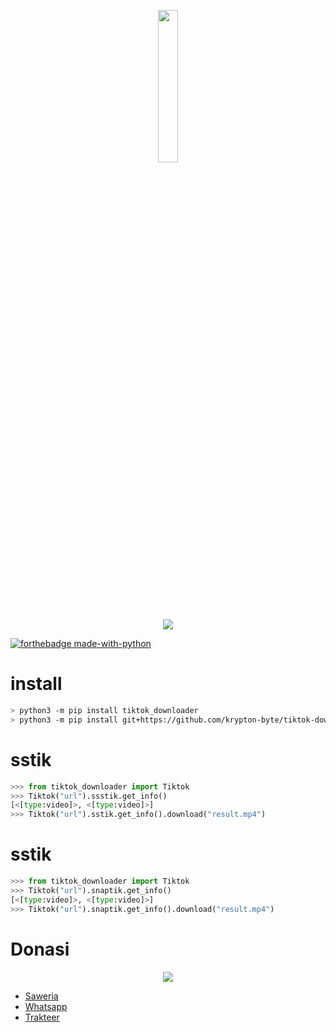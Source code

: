 <p align="center">
<img src="https://avatars.githubusercontent.com/u/52121207" width="25%"><br>
<img src="https://img.shields.io/badge/AUTHOR-KRYPTON--BYTE-brightgreen">
</p>

[![forthebadge made-with-python](http://ForTheBadge.com/images/badges/made-with-python.svg)](https://www.python.org/)

# install
```bash
> python3 -m pip install tiktok_downloader
> python3 -m pip install git+https://github.com/krypton-byte/tiktok-downloader
```
# sstik
```python
>>> from tiktok_downloader import Tiktok
>>> Tiktok("url").ssstik.get_info()
[<[type:video]>, <[type:video]>]
>>> Tiktok("url").sstik.get_info().download("result.mp4")
```
# sstik
```python
>>> from tiktok_downloader import Tiktok
>>> Tiktok("url").snaptik.get_info()
[<[type:video]>, <[type:video]>]
>>> Tiktok("url").snaptik.get_info().download("result.mp4")
```
# Donasi
<p align="center"><img src="https://svgur.com/i/Vtt.svg">

</p>
<ul><li><a href="https://saweria.co/kryptonbyte">Saweria</a><li><a href="https://wa.me/6283172366463">Whatsapp</a></li><li><a href="https://trakteer.id/krypton-byte-z8vbo">Trakteer</a></li></ul>

